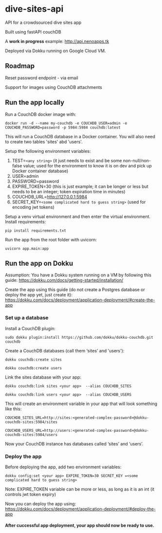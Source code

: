 # dive-sites-api
API for a crowdsourced dive sites app

Built using fastAPI couchDB

A **work in progress** example: http://api.nenoapps.tk

Deployed via Dokku running on Google Cloud VM.

## Roadmap

Reset password endpoint - via email

Support for images using CouchDB attachments

## Run the app locally
Run a CouchDB docker image with:

```docker run -d --name my-couchdb -e COUCHDB_USER=admin -e COUCHDB_PASSWORD=password -p 5984:5984 couchdb:latest```

This will run a CouchDB database in a Docker container. You will also need to create two tables 'sites' abd 'users'.

Setup the following environment variables:
1.	TEST=```<any string>``` (it just needs to exist and be some non-null/non-false value; used for the environment to know it is on dev and pick up Docker container database)
2.	USER=admin
3.	PASSWORD=password
4.	EXPIRE_TOKEN=30 (this is just example; it can be longer or less but needs to be an integer; token expiration time in minutes)
5.	COUCHDB_URL=http://127.0.0.1:5984
6.	SECRET_KEY=```<some complicated hard to guess string>``` (used for encoding jwt tokens)

Setup a venv virtual environment and then enter the virtual environment.
Install requirements: 

```pip install requirements.txt```

Run the app from the root folder with uvicorn: 

```uvicorn app.main:app```

## Run the app on Dokku

Assumption: You have a Dokku system running on a VM by following this guide: https://dokku.com/docs/getting-started/installation/

Create the app using this guide (do not create a Postgres database or deploy the app yet, just create it): https://dokku.com/docs/deployment/application-deployment/#create-the-app

### Set up a database

Install a CouchDB plugin: 

```sudo dokku plugin:install https://github.com/dokku/dokku-couchdb.git couchdb```

Create a CouchDB databases (call them ‘sites’ and 'users'):

```dokku couchdb:create sites```

```dokku couchdb:create users```

Link the sites database with your app:

```dokku couchdb:link sites <your app>  --alias COUCHDB_SITES```

```dokku couchdb:link users <your app>  --alias COUCHDB_USERS```

This will create an environment variable in your app that will look something like this:

```COUCHDB_SITES_URL=http://sites:<generated-complex-password>@dokku-couchdb-sites:5984/sites```

```COUCHDB_USERS_URL=http://users:<generated-complex-password>@dokku-couchdb-sites:5984/users```

Now your CouchDB instance has databases called ‘sites’ and ‘users’.

### Deploy the app

Before deploying the app, add two environment variables:

```dokku config:set <your app> EXPIRE_TOKEN=30 SECRET_KEY =<some complicated hard to guess string>```

Note: EXPIRE_TOKEN variable can be more or less, as long as it is an int (it controls jwt token expiry)

Now you can deploy the app using: https://dokku.com/docs/deployment/application-deployment/#deploy-the-app 


#### After cuccessful app deployment, your app should now be ready to use.




